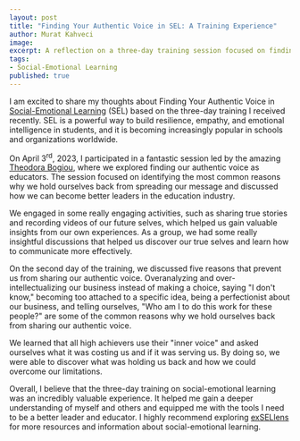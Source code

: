 ```yaml
---
layout: post
title: "Finding Your Authentic Voice in SEL: A Training Experience"
author: Murat Kahveci
image:
excerpt: A reflection on a three-day training session focused on finding an authentic voice in social-emotional learning and overcoming self-limiting beliefs.
tags:
- Social-Emotional Learning
published: true
---
```


I am excited to share my thoughts about Finding Your Authentic Voice in [Social-Emotional Learning](2023-04-08-rgy01) (SEL) based on the three-day training I received recently. SEL is a powerful way to build resilience, empathy, and emotional intelligence in students, and it is becoming increasingly popular in schools and organizations worldwide.

On April 3<sup>rd</sup>, 2023, I participated in a fantastic session led by the amazing [Theodora Bogiou](https://www.facebook.com/theodorabogiou), where we explored finding our authentic voice as educators. The session focused on identifying the most common reasons why we hold ourselves back from spreading our message and discussed how we can become better leaders in the education industry.

We engaged in some really engaging activities, such as sharing true stories and recording videos of our future selves, which helped us gain valuable insights from our own experiences. As a group, we had some really insightful discussions that helped us discover our true selves and learn how to communicate more effectively.

On the second day of the training, we discussed five reasons that prevent us from sharing our authentic voice. Overanalyzing and over-intellectualizing our business instead of making a choice, saying "I don't know," becoming too attached to a specific idea, being a perfectionist about our business, and telling ourselves, "Who am I to do this work for these people?" are some of the common reasons why we hold ourselves back from sharing our authentic voice.

We learned that all high achievers use their "inner voice" and asked ourselves what it was costing us and if it was serving us. By doing so, we were able to discover what was holding us back and how we could overcome our limitations.

Overall, I believe that the three-day training on social-emotional learning was an incredibly valuable experience. It helped me gain a deeper understanding of myself and others and equipped me with the tools I need to be a better leader and educator. I highly recommend exploring [exSELlens](https://exsellens.com/) for more resources and information about social-emotional learning.